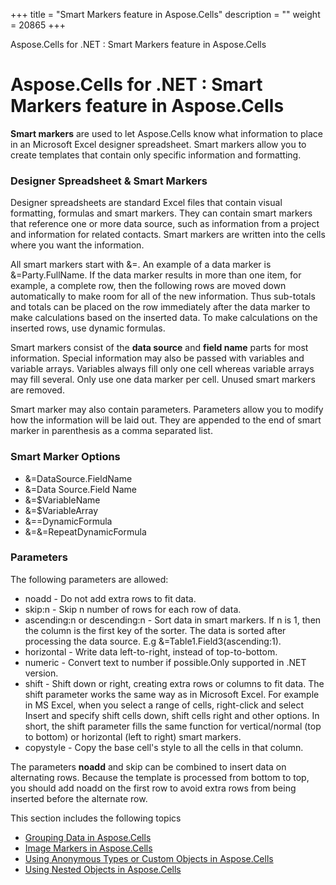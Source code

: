 +++
title = "Smart Markers feature in Aspose.Cells" 
description = "" 
weight = 20865 
+++

Aspose.Cells for .NET : Smart Markers feature in Aspose.Cells  

# Aspose.Cells for .NET : Smart Markers feature in Aspose.Cells


**Smart markers** are used to let Aspose.Cells know what information to place in an Microsoft Excel designer spreadsheet. Smart markers allow you to create templates that contain only specific information and formatting.

### Designer Spreadsheet & Smart Markers

Designer spreadsheets are standard Excel files that contain visual formatting, formulas and smart markers. They can contain smart markers that reference one or more data source, such as information from a project and information for related contacts. Smart markers are written into the cells where you want the information.

All smart markers start with &=. An example of a data marker is &=Party.FullName. If the data marker results in more than one item, for example, a complete row, then the following rows are moved down automatically to make room for all of the new information. Thus sub-totals and totals can be placed on the row immediately after the data marker to make calculations based on the inserted data. To make calculations on the inserted rows, use dynamic formulas.

Smart markers consist of the **data source** and **field name** parts for most information. Special information may also be passed with variables and variable arrays. Variables always fill only one cell whereas variable arrays may fill several. Only use one data marker per cell. Unused smart markers are removed.

Smart marker may also contain parameters. Parameters allow you to modify how the information will be laid out. They are appended to the end of smart marker in parenthesis as a comma separated list.

### Smart Marker Options

*   &=DataSource.FieldName
*   &=Data Source.Field Name
*   &=$VariableName
*   &=$VariableArray
*   &==DynamicFormula
*   &=&=RepeatDynamicFormula

### Parameters

The following parameters are allowed:

*   noadd - Do not add extra rows to fit data.
*   skip:n - Skip n number of rows for each row of data.
*   ascending:n or descending:n - Sort data in smart markers. If n is 1, then the column is the first key of the sorter. The data is sorted after processing the data source. E.g &=Table1.Field3(ascending:1).
*   horizontal - Write data left-to-right, instead of top-to-bottom.
*   numeric - Convert text to number if possible.Only supported in .NET version.
*   shift - Shift down or right, creating extra rows or columns to fit data. The shift parameter works the same way as in Microsoft Excel. For example in MS Excel, when you select a range of cells, right-click and select Insert and specify shift cells down, shift cells right and other options. In short, the shift parameter fills the same function for vertical/normal (top to bottom) or horizontal (left to right) smart markers.
*   copystyle - Copy the base cell's style to all the cells in that column.

The parameters **noadd** and skip can be combined to insert data on alternating rows. Because the template is processed from bottom to top, you should add noadd on the first row to avoid extra rows from being inserted before the alternate row.

This section includes the following topics

*   [Grouping Data in Aspose.Cells](https://docs2.aspose.com/cells/net/plugins/asposecellsforopenxml/missingfeaturesinopenxml/generatereportspopulatedocumentswithdata/smartmarkersfeatureinasposecells/grouping+data+in+aspose.cells)
*   [Image Markers in Aspose.Cells](https://docs2.aspose.com/cells/net/plugins/asposecellsforopenxml/missingfeaturesinopenxml/generatereportspopulatedocumentswithdata/smartmarkersfeatureinasposecells/image+markers+in+aspose.cells)
*   [Using Anonymous Types or Custom Objects in Aspose.Cells](https://docs2.aspose.com/cells/net/plugins/asposecellsforopenxml/missingfeaturesinopenxml/generatereportspopulatedocumentswithdata/smartmarkersfeatureinasposecells/using+anonymous+types+or+custom+objects+in+aspose.cells)
*   [Using Nested Objects in Aspose.Cells](https://docs2.aspose.com/cells/net/plugins/asposecellsforopenxml/missingfeaturesinopenxml/generatereportspopulatedocumentswithdata/smartmarkersfeatureinasposecells/using+nested+objects+in+aspose.cells)

